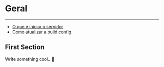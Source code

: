 # Geral

---

- [O que é iniciar o servidor](#1)
- [Como atualizar a build config](#1)

<a name="section-1"></a>
## First Section    

Write something cool.. 🦊

